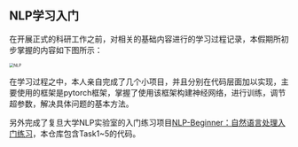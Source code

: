 ## NLP学习入门

在开展正式的科研工作之前，对相关的基础内容进行的学习过程记录，本假期所初步掌握的内容如下图所示：

<img src="https://yzx-drawing-bed.oss-cn-hangzhou.aliyuncs.com/img/202209022225924.png" alt="NLP" style="zoom: 50%;" />

在学习过程之中，本人亲自完成了几个小项目，并且分别在代码层面加以实现，主要使用的框架是pytorch框架，掌握了使用该框架构建神经网络，进行训练，调节超参数，解决具体问题的基本方法。

另外完成了复旦大学NLP实验室的入门练习项目[NLP-Beginner：自然语言处理入门练习](https://github.com/FudanNLP/nlp-beginner)，本仓库包含Task1~5的代码。
